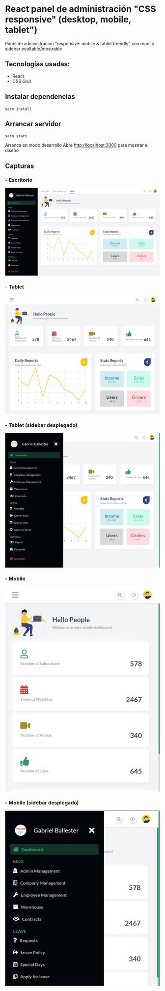 # React panel de administración "CSS responsive" (desktop, mobile, tablet")
Panel de administración "responsive: mobile & tablet friendly" con react y sidebar ocultable/mostrable
## Tecnologías usadas:
- React
- CSS Grid

## Instalar dependencias
`yarn install`

## Arrancar servidor
`yarn start`

Arranca en modo desarrollo
Abre [http://localhost:3000](http://localhost:3000) para mostrar el diseño

## Capturas
### - Escritorio
![Light mode](./screenshots/Screenshot_1.jpg)
### - Tablet
![Dark mode](./screenshots/Screenshot_2.jpg)
### - Tablet (sidebar desplegado)
![Dark mode](./screenshots/Screenshot_3.jpg)

### - Mobile
![Light mode](./screenshots/Screenshot_4.jpg)
### - Mobile (sidebar desplegado)
![Light mode](./screenshots/Screenshot_5.jpg)